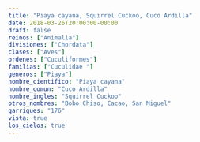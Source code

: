 ```yaml
---
title: "Piaya cayana, Squirrel Cuckoo, Cuco Ardilla"
date: 2018-03-26T20:00:00-00:00
draft: false
reinos: ["Animalia"]
divisiones: ["Chordata"]
clases: ["Aves"]
ordenes: ["Cuculiformes"]
familias: ["Cuculidae "]
generos: ["Piaya"]
nombre_cientifico: "Piaya cayana"
nombre_comun: "Cuco Ardilla"
nombre_ingles: "Squirrel Cuckoo"
otros_nombres: "Bobo Chiso, Cacao, San Miguel"
garrigues: "176"
vista: true
los_cielos: true
---
```

